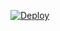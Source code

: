 [![Deploy](https://www.herokucdn.com/deploy/button.svg)](https://heroku.com/deploy?template=https://github.com/mrHypertrix/VideoCompressor)

